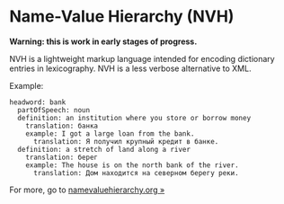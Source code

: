 # Name-Value Hierarchy (NVH)

**Warning: this is work in early stages of progress.**

NVH is a lightweight markup language intended for encoding dictionary entries in lexicography. NVH is a less verbose alternative to XML.

Example:

```
headword: bank
  partOfSpeech: noun
  definition: an institution where you store or borrow money
    translation: банка
    example: I got a large loan from the bank.
      translation: Я получил крупный кредит в банке.
  definition: a stretch of land along a river
    translation: берег
    example: The house is on the north bank of the river.
      translation: Дом находится на северном берегу реки.
```

For more, go to [namevaluehierarchy.org »](http://www.namevaluehierarchy.org/)
